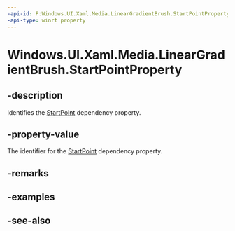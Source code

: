 ```yaml
---
-api-id: P:Windows.UI.Xaml.Media.LinearGradientBrush.StartPointProperty
-api-type: winrt property
---
```


<!-- Property syntax
public Windows.UI.Xaml.DependencyProperty StartPointProperty { get; }
-->

# Windows.UI.Xaml.Media.LinearGradientBrush.StartPointProperty

## -description
Identifies the [StartPoint](lineargradientbrush_startpoint.md) dependency property.



## -property-value
The identifier for the [StartPoint](lineargradientbrush_startpoint.md) dependency property.

## -remarks

## -examples

## -see-also

